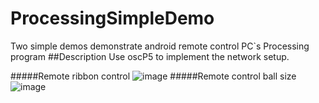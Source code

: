 # ProcessingSimpleDemo
Two simple demos demonstrate android remote control PC`s Processing program
##Description
Use oscP5 to implement the network setup.

#####Remote ribbon control
![image](https://github.com/qianlvable/ProcessingSimpleDemo/blob/master/demoImage/demo1.gif)
#####Remote control ball size
![image](https://github.com/qianlvable/ProcessingSimpleDemo/blob/master/demoImage/demo2.gif)

